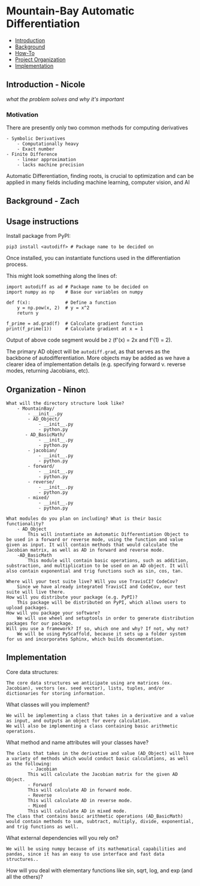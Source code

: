# Mountain-Bay Automatic Differentiation
- [Introduction](#introduction)
- [Background](#background)
- [How-To](#how-to-use-the-package)
- [Project Organization](#organization)
- [Implementation](#implementation)

## Introduction - Nicole
_what the problem solves and why it's important_
### Motivation
There are presently only two common methods for computing derivatives

    - Symbolic Derivatives
        - Computationally heavy
        - Exact number
    - Finite Difference
        - linear approximation
        - lacks machine precision

Automatic Differentiation, finding roots, is crucial to optimization and can be applied in many fields including machine learning, computer vision, and AI

## Background - Zach
<!-- TODO -->

## Usage instructions
Install package from PyPI:

`pip3 install <autodiff> # Package name to be decided on`

Once installed, you can instantiate functions used in the differentiation process.

This might look something along the lines of:

```
import autodiff as ad # Package name to be decided on
import numpy as np    # Base our variables on numpy

def f(x):             # Define a function
    y = np.pow(x, 2)  # y = x^2
    return y

f_prime = ad.grad(f)  # Calculate gradient function
print(f_prime(1))     # Calculate gradient at x = 1
```

Output of above code segment would be `2` (f'(x) = 2x and f'(1) = 2). 

The primary AD object will be `autodiff.grad`, as that serves as the backbone of autodifferentiation. More objects may be added as we have a clearer idea of implementation details (e.g. specifying forward v. reverse modes, returning Jacobians, etc).

## Organization - Ninon

    What will the directory structure look like?
        - MountainBay/
            - __init__.py
            - AD_Object/
                - __init__.py
                - python.py
           - AD_BasicMath/
                - __init__.py
                - python.py
            - jacobian/
                - __init__.py
                - python.py
            - forward/
                - __init__.py
                - python.py
            - reverse/
                - __init__.py
                - python.py
            - mixed/
                - __init__.py
                - python.py

    What modules do you plan on including? What is their basic functionality?
        - AD_Object
            This will instantiate an Automatic Differentiation Object to be used in a forward or reverse mode, using the function and value given as input. It will contain methods that would calculate the Jacobian matrix, as well as AD in forward and reverse mode.
        -AD_BasicMath
            This module will contain basic operations, such as addition, substraction, and multiplication to be used on an AD object. It will also contain exponential and trig functions such as sin, cos, tan.
        
    Where will your test suite live? Will you use TravisCI? CodeCov?
        Since we have already integrated TravisCI and CodeCov, our test suite will live there.
    How will you distribute your package (e.g. PyPI)?
        This package will be distributed on PyPI, which allows users to upload packages.
    How will you package your software? 
        We will use wheel and setuptools in order to generate distribution packages for our package. 
    Will you use a framework? If so, which one and why? If not, why not?
        We will be using PyScaffold, because it sets up a folder system for us and incorporates Sphinx, which builds documentation.
        
## Implementation
Core data structures:

    The core data structures we anticipate using are matrices (ex. Jacobian), vectors (ex. seed vector), lists, tuples, and/or dictionaries for storing information.

What classes will you implement?

    We will be implementing a class that takes in a derivative and a value as input, and outputs an object for every calculation.
    We will also be implementing a class containing basic arithmetic operations.

What method and name attributes will your classes have?

    The class that takes in the derivative and value (AD_Object) will have a variety of methods which would conduct basic calculations, as well as the following: 
             - Jacobian
            This will calculate the Jacobian matrix for the given AD Object.
            - Forward
            This will calculate AD in forward mode.
            - Reverse
            This will calculate AD in reverse mode.
            - Mixed
            This will calculate AD in mixed mode.
    The class that contains basic arithmetic operations (AD_BasicMath) would contain methods to sum, subtract, multiply, divide, exponential, and trig functions as well.

What external dependencies will you rely on?

    We will be using numpy because of its mathematical capabilities and pandas, since it has an easy to use interface and fast data structures..
    
How will you deal with elementary functions like sin, sqrt, log, and exp (and all the others)?


